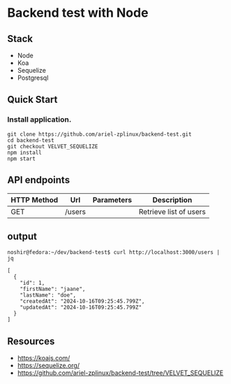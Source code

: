 # Backend test with Node

## Stack

- Node
- Koa
- Sequelize
- Postgresql

## Quick Start

### Install application.

```shell
git clone https://github.com/ariel-zplinux/backend-test.git
cd backend-test
git checkout VELVET_SEQUELIZE
npm install
npm start
```

## API endpoints

|HTTP Method|Url|Parameters|Description|
|---|---|---|---|
|GET|/users| |Retrieve list of users|

## output

```shell
noshir@fedora:~/dev/backend-test$ curl http://localhost:3000/users | jq

[
  {
    "id": 1,
    "firstName": "jaane",
    "lastName": "doe",
    "createdAt": "2024-10-16T09:25:45.799Z",
    "updatedAt": "2024-10-16T09:25:45.799Z"
  }
]
```

## Resources

- https://koajs.com/
- https://sequelize.org/
- https://github.com/ariel-zplinux/backend-test/tree/VELVET_SEQUELIZE
